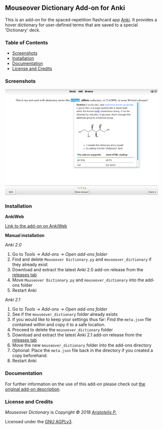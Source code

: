 ## Mouseover Dictionary Add-on for Anki

This is an add-on for the spaced-repetition flashcard app [Anki](https://apps.ankiweb.net/). It provides a hover dictionary for user-defined terms that are saved to a special 'Dictionary' deck.

### Table of Contents

<!-- MarkdownTOC -->

- [Screenshots](#screenshots)
- [Installation](#installation)
- [Documentation](#documentation)
- [License and Credits](#license-and-credits)

<!-- /MarkdownTOC -->

### Screenshots

![](screenshots/screenshot.png)

### Installation

**AnkiWeb**

[Link to the add-on on AnkiWeb](https://ankiweb.net/shared/info/not_available_yet)

**Manual installation**

*Anki 2.0*

1. Go to *Tools* -> *Add-ons* -> *Open add-ons folder*
2. Find and delete `Mouseover Dictionary.py` and `mouseover_dictionary` if they already exist
3. Download and extract the latest Anki 2.0 add-on release from the [releases tab](https://github.com/Glutanimate/mouseover-dictionary/releases)
4. Move `Mouseover Dictionary.py` and `mouseover_dictionary` into the add-ons folder
5. Restart Anki

*Anki 2.1*

1. Go to *Tools* -> *Add-ons* -> *Open add-ons folder*
2. See if the `mouseover_dictionary` folder already exists
3. If you would like to keep your settings thus far: Find the `meta.json` file contained within and copy it to a safe location.
4. Proceed to delete  the `mouseover_dictionary` folder
3. Download and extract the latest Anki 2.1 add-on release from the [releases tab](https://github.com/Glutanimate/mouseover-dictionary/releases)
4. Move the new `mouseover_dictionary` folder into the add-ons directory
5. Optional: Place the `meta.json` file back in the directory if you created a copy beforehand.
5. Restart Anki

### Documentation

For further information on the use of this add-on please check out [the original add-on description](docs/description.md).

### License and Credits

*Mouseover Dictionary* is *Copyright © 2018 [Aristotelis P.](https://glutanimate.com/)*

Licensed under the [GNU AGPLv3](https://www.gnu.org/licenses/agpl.html).